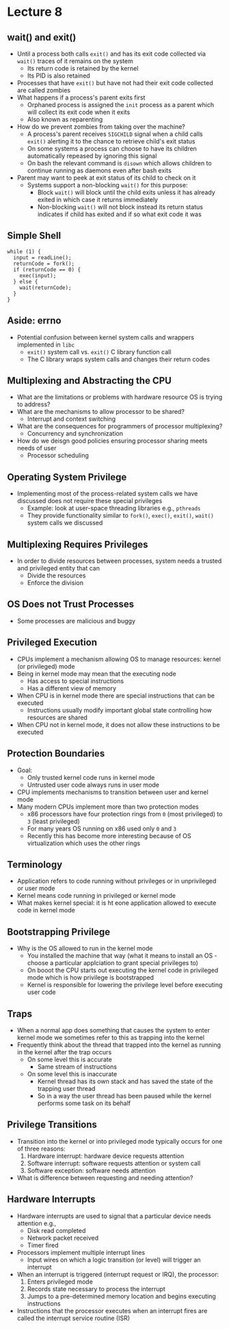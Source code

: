 # Lecture 8

## wait() and exit()

- Until a process both calls `exit()` and has its exit code collected via `wait()` traces of it remains on the system
    * Its return code is retained by the kernel
    * Its PID is also retained
- Processes that have `exit()` but have not had their exit code collected are called zombies
- What happens if a process's parent exits first
    * Orphaned process is assigned the `init` process as a parent which will collect its exit code when it exits
    * Also known as reparenting
- How do we prevent zombies from taking over the machine?
    * A process's parent receives `SIGCHILD` signal when a child calls `exit()` alerting it to the chance to retrieve child's exit status
    * On some systems a process can choose to have its children automatically repeased by ignoring this signal
    * On bash the relevant command is `disown` which allows children to continue running as daemons even after bash exits
- Parent may want to peek at exit status of its child to check on it
    * Systems support a non-blocking `wait()` for this purpose:
        + Block `wait()` will block until the child exits unless it has already exited in which case it returns immediately
        + Non-blocking `wait()` will not block instead its return status indicates if child has exited and if so what exit code it was

## Simple Shell
```
while (1) {
  input = readLine();
  returnCode = fork();
  if (returnCode == 0) {
    exec(input);
  } else {
    wait(returnCode);
  }
}
```

## Aside: errno

- Potential confusion between kernel system calls and wrappers implemented in `libc`
    * `exit()` system call vs. `exit()` C library function call
    * The C library wraps system calls and changes their return codes

## Multiplexing and Abstracting the CPU

- What are the limitations or problems with hardware resource OS is trying to address?
- What are the mechanisms to allow processor to be shared?
    * Interrupt and context switching
- What are the consequences for programmers of processor multiplexing?
    * Concurrency and synchronization
- How do we deisgn good policies ensuring processor sharing meets needs of user
    * Processor scheduling

## Operating System Privilege

- Implementing most of the process-related system calls we have discussed does not require these special privileges
    * Example: look at user-space threading libraries e.g., `pthreads`
    * They provide functionality similar to `fork()`, `exec()`, `exit()`, `wait()` system calls we discussed

## Multiplexing Requires Privileges

- In order to divide resources between processes, system needs a trusted and privileged entity that can
    * Divide the resources
    * Enforce the division

## OS Does not Trust Processes

- Some processes are malicious and buggy

## Privileged Execution

- CPUs implement a mechanism allowing OS to manage resources: kernel (or privileged) mode
- Being in kernel mode may mean that the executing node
    * Has access to special instructions
    * Has a different view of memory
- When CPU is in kernel mode there are special instructions that can be executed
    * Instructions usually modify important global state controlling how resources are shared
- When CPU not in kernel mode, it does not allow these instructions to be executed

## Protection Boundaries

- Goal:
    * Only trusted kernel code runs in kernel mode
    * Untrusted user code always runs in user mode
- CPU implements mechanisms to transition between user and kernel mode
- Many modern CPUs implement more than two protection modes
    * x86 processors have four protection rings from `0` (most privileged) to `3` (least privileged)
    * For many years OS running on x86 used only `0` and `3`
    * Recently this has become more interesting because of OS virtualization which uses the other rings

## Terminology

- Application refers to code running without privileges or in unprivileged or user mode
- Kernel means code running in privileged or kernel mode
- What makes kernel special: it is ht eone application allowed to execute code in kernel mode

## Bootstrapping Privilege

- Why is the OS allowed to run in the kernel mode
    * You installed the machine that way (what it means to install an OS - choose a particular applciation to grant special privileges to)
    * On booot the CPU starts out executing the kernel code in privileged mode which is how privilege is bootstrapped
    * Kernel is responsible for lowering the privilege level before executing user code

## Traps

- When a normal app does something that causes the system to enter kernel mode we sometimes refer to this as trapping into the kernel
- Frequently think about the thread that trapped into the kernel as running in the kernel after the trap occurs
    * On some level this is accurate
        + Same stream of instructions
    * On some level this is inaccurate
        + Kernel thread has its own stack and has saved the state of the trapping user thread
        + So in a way the user thread has been paused while the kernel performs some task on its behalf

## Privilege Transitions

- Transition into the kernel or into privileged mode typically occurs for one of three reasons:
    1. Hardware interrupt: hardware device requests attention
    2. Software interrupt: software requests attention or system call
    3. Software exception: software needs attention
- What is difference between requesting and needing attention?

## Hardware Interrupts

- Hardware interrupts are used to signal that a particular device needs attention e.g.,
    * Disk read completed
    * Network packet received
    * Timer fired
- Processors implement multiple interrupt lines
    * Input wires on which a logic transition (or level) will trigger an interrupt
- When an interrupt is triggered (interrupt request or IRQ), the processor:
    1. Enters privileged mode
    2. Records state necessary to process the interrupt
    3. Jumps to a pre-determined memory location and begins executing instructions
- Instructions that the processor executes when an interrupt fires are called the interrupt service routine (ISR)



